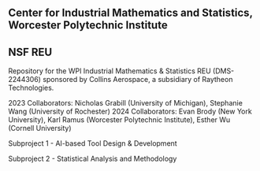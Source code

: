 ## Center for Industrial Mathematics and Statistics, Worcester Polytechnic Institute
## NSF REU


Repository for the WPI Industrial Mathematics & Statistics REU (DMS-2244306) sponsored by Collins Aerospace, a subsidiary of Raytheon Technologies.

2023 Collaborators: Nicholas Grabill (University of Michigan), Stephanie Wang (University of Rochester)
2024 Collaborators: Evan Brody (New York University), Karl Ramus (Worcester Polytechnic Institute), Esther Wu (Cornell University)

Subproject 1 - AI-based Tool Design & Development

Subproject 2 - Statistical Analysis and Methodology
